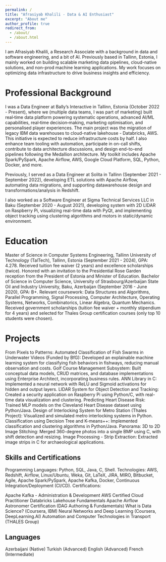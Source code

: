 ```yaml
---
permalink: /
title: "Afrasiyab Khalili - Data & AI Enthusiast"
excerpt: "About me"
author_profile: true
redirect_from: 
  - /about/
  - /about.html
---
```


I am Afrasiyab Khalili, a Research Associate with a background in data and software engineering, and a bit of AI. Previously based in Tallinn, Estonia, I mainly worked on building scalable marketing data pipelines, cloud-native solutions, and non-prod machine learning applications. My work focuses on optimizing data infrastructure to drive business insights and efficiency.


Professional Background
======
I was a Data Engineer at Bally’s Interactive in Tallinn, Estonia (October 2022 - Present), where we (multiple data teams, I was part of marketing) built real‑time data platform powering systematic operations, advanced AI/ML capabilities, real‑time decision‑making, marketing optimisation, and personalised player experiences. The main project was the migration of legacy IBM data warehouses to cloud-native lakehouse - Databricks, AWS. This initiative is expected to reduce infrastructure costs by half. I also enhance team tooling with automation, participate in on-call shifts, contribute to data architecture discussions, and design end-to-end pipelines following the Medallion architecture. My toolkit includes Apache Spark/PySpark, Apache Airflow, AWS, Google Cloud Platform, SQL, Python, Docker, and more.

Previously, I served as a Data Engineer at Solita in Tallinn (September 2021 - September 2022), developing ETL solutions with Apache Airflow, automating data migrations, and supporting datawarehouse design and transformations/analysis in Redshift.

I also worked as a Software Engineer at Sigma Technical Services LLC in Baku (September 2020 - August 2021), developing system with 2D LIDAR on Raspberry Pi, visualizing real-time data with PyQt, and implementing object tracking using clustering algorithms and motors in static/dynamic environment.

<!-- Getting started
======
1. Register a GitHub account if you don't have one and confirm your e-mail (required!)
1. Fork [this template](https://github.com/academicpages/academicpages.github.io) by clicking the "Use this template" button in the top right. 
1. Go to the repository's settings (rightmost item in the tabs that start with "Code", should be below "Unwatch"). Rename the repository "[your GitHub username].github.io", which will also be your website's URL.
1. Set site-wide configuration and create content & metadata (see below -- also see [this set of diffs](http://archive.is/3TPas) showing what files were changed to set up [an example site](https://getorg-testacct.github.io) for a user with the username "getorg-testacct")
1. Upload any files (like PDFs, .zip files, etc.) to the files/ directory. They will appear at https://[your GitHub username].github.io/files/example.pdf.  
1. Check status by going to the repository settings, in the "GitHub pages" section

Site-wide configuration
------
The main configuration file for the site is in the base directory in [_config.yml](https://github.com/academicpages/academicpages.github.io/blob/master/_config.yml), which defines the content in the sidebars and other site-wide features. You will need to replace the default variables with ones about yourself and your site's github repository. The configuration file for the top menu is in [_data/navigation.yml](https://github.com/academicpages/academicpages.github.io/blob/master/_data/navigation.yml). For example, if you don't have a portfolio or blog posts, you can remove those items from that navigation.yml file to remove them from the header. 

Create content & metadata
------
For site content, there is one Markdown file for each type of content, which are stored in directories like _publications, _talks, _posts, _teaching, or _pages. For example, each talk is a Markdown file in the [_talks directory](https://github.com/academicpages/academicpages.github.io/tree/master/_talks). At the top of each Markdown file is structured data in YAML about the talk, which the theme will parse to do lots of cool stuff. The same structured data about a talk is used to generate the list of talks on the [Talks page](https://academicpages.github.io/talks), each [individual page](https://academicpages.github.io/talks/2012-03-01-talk-1) for specific talks, the talks section for the [CV page](https://academicpages.github.io/cv), and the [map of places you've given a talk](https://academicpages.github.io/talkmap.html) (if you run this [python file](https://github.com/academicpages/academicpages.github.io/blob/master/talkmap.py) or [Jupyter notebook](https://github.com/academicpages/academicpages.github.io/blob/master/talkmap.ipynb), which creates the HTML for the map based on the contents of the _talks directory).

**Markdown generator**

The repository includes [a set of Jupyter notebooks](https://github.com/academicpages/academicpages.github.io/tree/master/markdown_generator
) that converts a CSV containing structured data about talks or presentations into individual Markdown files that will be properly formatted for the Academic Pages template. The sample CSVs in that directory are the ones I used to create my own personal website at stuartgeiger.com. My usual workflow is that I keep a spreadsheet of my publications and talks, then run the code in these notebooks to generate the Markdown files, then commit and push them to the GitHub repository.

How to edit your site's GitHub repository
------
Many people use a git client to create files on their local computer and then push them to GitHub's servers. If you are not familiar with git, you can directly edit these configuration and Markdown files directly in the github.com interface. Navigate to a file (like [this one](https://github.com/academicpages/academicpages.github.io/blob/master/_talks/2012-03-01-talk-1.md) and click the pencil icon in the top right of the content preview (to the right of the "Raw | Blame | History" buttons). You can delete a file by clicking the trashcan icon to the right of the pencil icon. You can also create new files or upload files by navigating to a directory and clicking the "Create new file" or "Upload files" buttons. 

Example: editing a Markdown file for a talk
![Editing a Markdown file for a talk](/images/editing-talk.png)

For more info
------
More info about configuring Academic Pages can be found in [the guide](https://academicpages.github.io/markdown/), the [growing wiki](https://github.com/academicpages/academicpages.github.io/wiki), and you can always [ask a question on GitHub](https://github.com/academicpages/academicpages.github.io/discussions). The [guides for the Minimal Mistakes theme](https://mmistakes.github.io/minimal-mistakes/docs/configuration/) (which this theme was forked from) might also be helpful.

 -->

Education
======
Master of Science in Computer Systems Engineering, Tallinn University of Technology (TalTech), Tallinn, Estonia (September 2021 - 2024), GPA: 4.278.
Received tuition fee waiver (2 years) and excellence scholarships (twice). Honored with an invitation to the Presidential Rose Garden reception from the President of Estonia and Minister of Education.
Bachelor of Science in Computer Science, University of Strasbourg/Azerbaijan State Oil and Industry University, Baku, Azerbaijan (September 2016 - June 2020), GPA: B+.
Relevant coursework: Data Structures and Algorithms, Parallel Programming, Signal Processing, Computer Architecture, Operating Systems, Networks, Combinatorics, Linear Algebra, Quantum Mechanics.
Received government scholarships (tuition fee waiver + monthly stipendium for 4 years) and selected for Thales Group certification courses (only top 10 students were chosen).

Projects
======
From Pixels to Patterns: Automated Classification of Fish Swarms in Underwater Videos (Funded by BfG): Developed an explainable machine learning system for classifying fish behaviors in fishways, reducing manual observation and costs.
Golf Course Management Subsystem: Built conceptual data models, CRUD matrices, and database implementations using Enterprise Architect, incorporating business rules.
ANN Library in C: Implemented a neural network with ReLU and Sigmoid activations for hidden and output layers.
LIDAR System for Object Detection and Tracking: Created a security application on Raspberry Pi using Python/C, with real-time data visualization and clustering.
Predicting Heart Disease Risk: Trained MLP models on the Cleveland Heart Disease dataset using Python/Java.
Design of Interlocking System for Metro Station (Thales Project): Visualized and simulated metro interlocking systems in Python.
Classification using Decision Tree and K-means++: Implemented classification and clustering algorithms in Python/Java.
Panorama: 3D to 2D Image Stitching: Merged 360-degree photos into a single BMP using C, with shift detection and resizing.
Image Processing - Strip Extraction: Extracted image strips in C for archaeological applications.


Skills and Certifications
------
Programming Languages: Python, SQL, Java, C, Shell.
Technologies: AWS, Redshift, Airflow, Linux/Ubuntu, Weka, Git, LaTeX, JIRA, MIRO, Bitbucket, Agile, Apache Spark/PySpark, Apache Kafka, Docker, Continuous Integration/Deployment (CI/CD).
Certifications:

Apache Kafka - Administration & Development
AWS Certified Cloud Practitioner
Databricks Lakehouse Fundamentals
Apache Airflow Astronomer Certification (DAG Authoring & Fundamentals)
What is Data Science? (Coursera, IBM)
Neural Networks and Deep Learning (Coursera, DeepLearning.AI)
Automation and Computer Technologies in Transport (THALES Group)

Languages
------
Azerbaijani (Native)
Turkish (Advanced)
English (Advanced)
French (Intermediate)